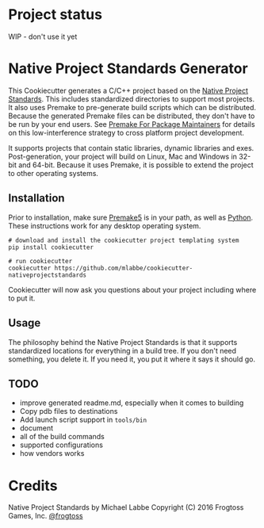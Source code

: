 # Project status #

WIP - don't use it yet

# Native Project Standards Generator #

This Cookiecutter generates a C/C++ project based on the [Native Project Standards](http://www.frogtoss.com/labs/pages/native-project-standards.html).  This includes standardized directories to support most projects.  It also uses Premake to pre-generate build scripts which can be distributed.  Because the generated Premake files can be distributed, they don't have to be run by your end users.  See [Premake For Package Maintainers](http://www.frogtoss.com/labs/premake-for-package-maintainers.html) for details on this low-interference strategy to cross platform project development.

It supports projects that contain static libraries, dynamic libraries and exes.  Post-generation, your project will build on Linux, Mac and Windows in 32-bit and 64-bit.  Because it uses Premake, it is possible to extend the project to other operating systems.

## Installation ##

Prior to installation, make sure [Premake5](https://premake.github.io/download.html) is in your path, as well as [Python](https://www.python.org).  These instructions work for any desktop operating system.

    # download and install the cookiecutter project templating system
    pip install cookiecutter

    # run cookiecutter
    cookiecutter https://github.com/mlabbe/cookiecutter-nativeprojectstandards

Cookiecutter will now ask you questions about your project including where to put it.

## Usage ##

The philosophy behind the Native Project Standards is that it supports standardized locations for everything in a build tree.  If you don't need something, you delete it.  If you need it, you put it where it says it should go.

## TODO ##

- improve generated readme.md, especially when it comes to building
- Copy pdb files to destinations
- Add launch script support in `tools/bin`
- document
 - all of the build commands
 - supported configurations
 - how vendors works

# Credits #

Native Project Standards by Michael Labbe
Copyright (C) 2016 Frogtoss Games, Inc.
[@frogtoss](https://www.twitter.com/frogtoss)
